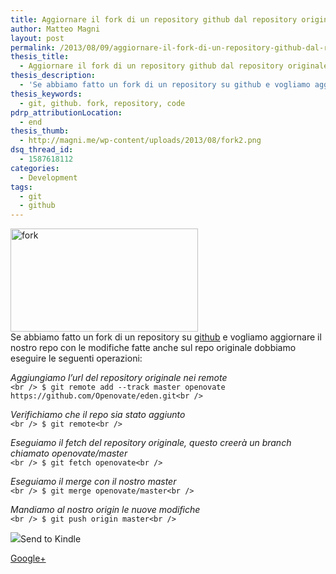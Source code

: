```yaml
---
title: Aggiornare il fork di un repository github dal repository originale
author: Matteo Magni
layout: post
permalink: /2013/08/09/aggiornare-il-fork-di-un-repository-github-dal-repository-originale/
thesis_title:
  - Aggiornare il fork di un repository github dal repository originale
thesis_description:
  - 'Se abbiamo fatto un fork di un repository su github e vogliamo aggiornare il nostro repo con le modifiche fatte anche sul repo originale dobbiamo eseguire le seguenti operazioni:'
thesis_keywords:
  - git, github. fork, repository, code
pdrp_attributionLocation:
  - end
thesis_thumb:
  - http://magni.me/wp-content/uploads/2013/08/fork2.png
dsq_thread_id:
  - 1587618112
categories:
  - Development
tags:
  - git
  - github
---
```

<p style="text-align: left;">
  <img class="size-medium wp-image-907 aligncenter" alt="fork" src="http://magni.me/wp-content/uploads/2013/08/fork-300x165.png" width="300" height="165" /><br /> Se abbiamo fatto un fork di un repository su <a href="https://github.com/ilbonzo">github</a> e vogliamo aggiornare il nostro repo con le modifiche fatte anche sul repo originale dobbiamo eseguire le seguenti operazioni:
</p>

*Aggiungiamo l&#8217;url del repository originale nei remote*  
`<br />
$ git remote add --track master openovate https://github.com/Openovate/eden.git<br />
`

*Verifichiamo che il repo sia stato aggiunto*  
`<br />
$ git remote<br />
`

*Eseguiamo il fetch del repository originale, questo creerà un branch chiamato openovate/master*  
`<br />
$ git fetch openovate<br />
`

*Eseguiamo il merge con il nostro master*  
`<br />
$ git merge openovate/master<br />
`

*Mandiamo al nostro origin le nuove modifiche*  
`<br />
$ git push origin master<br />
`

<div class='kindleWidget kindleLight' >
  <img src="http://magni.me/wp-content/plugins/send-to-kindle/media/white-15.png" /><span>Send to Kindle</span>
</div>

<a rel="author" href="https://plus.google.com/111433366670841346629?rel=author"  >Google+</a>